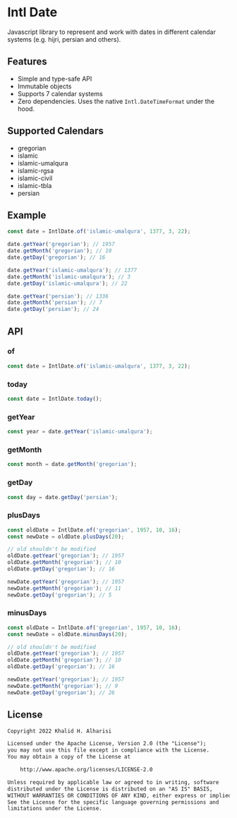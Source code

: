 # Intl Date

Javascript library to represent and work with dates in different calendar systems (e.g. hijri, persian and others).

## Features

- Simple and type-safe API
- Immutable objects
- Supports 7 calendar systems
- Zero dependencies. Uses the native `Intl.DateTimeFormat` under the hood.

## Supported Calendars

- gregorian
- islamic
- islamic-umalqura
- islamic-rgsa
- islamic-civil
- islamic-tbla
- persian

## Example

```javascript
const date = IntlDate.of('islamic-umalqura', 1377, 3, 22);

date.getYear('gregorian'); // 1957
date.getMonth('gregorian'); // 10
date.getDay('gregorian'); // 16

date.getYear('islamic-umalqura'); // 1377
date.getMonth('islamic-umalqura'); // 3
date.getDay('islamic-umalqura'); // 22

date.getYear('persian'); // 1336
date.getMonth('persian'); // 7
date.getDay('persian'); // 24
```

## API

### of

```javascript
const date = IntlDate.of('islamic-umalqura', 1377, 3, 22);
```

### today

```javascript
const date = IntlDate.today();
```

### getYear

```javascript
const year = date.getYear('islamic-umalqura');
```

### getMonth

```javascript
const month = date.getMonth('gregorian');
```

### getDay

```javascript
const day = date.getDay('persian');
```

### plusDays

```javascript
const oldDate = IntlDate.of('gregorian', 1957, 10, 16);
const newDate = oldDate.plusDays(20);

// old shouldn't be modified
oldDate.getYear('gregorian'); // 1957
oldDate.getMonth('gregorian'); // 10
oldDate.getDay('gregorian'); // 16

newDate.getYear('gregorian'); // 1957
newDate.getMonth('gregorian'); // 11
newDate.getDay('gregorian'); // 5
```

### minusDays

```javascript
const oldDate = IntlDate.of('gregorian', 1957, 10, 16);
const newDate = oldDate.minusDays(20);

// old shouldn't be modified
oldDate.getYear('gregorian'); // 1957
oldDate.getMonth('gregorian'); // 10
oldDate.getDay('gregorian'); // 16

newDate.getYear('gregorian'); // 1957
newDate.getMonth('gregorian'); // 9
newDate.getDay('gregorian'); // 26
```

## License

```txt
Copyright 2022 Khalid H. Alharisi

Licensed under the Apache License, Version 2.0 (the "License");
you may not use this file except in compliance with the License.
You may obtain a copy of the License at

    http://www.apache.org/licenses/LICENSE-2.0

Unless required by applicable law or agreed to in writing, software
distributed under the License is distributed on an "AS IS" BASIS,
WITHOUT WARRANTIES OR CONDITIONS OF ANY KIND, either express or implied.
See the License for the specific language governing permissions and
limitations under the License.
```
